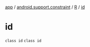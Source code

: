 [app](../../../index.md) / [android.support.constraint](../../index.md) / [R](../index.md) / [id](.)

# id

`class id`
`class id`